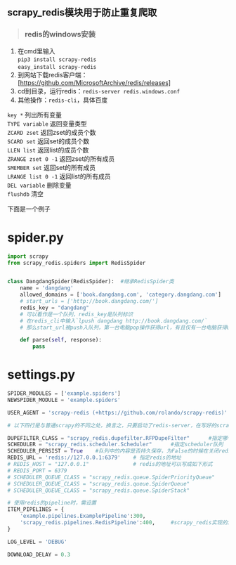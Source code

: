 ## scrapy_redis模块用于防止重复爬取  
>### redis的windows安装
1. 在cmd里输入  
   `pip3 install scrapy-redis`  
   `easy_install scrapy-redis`
2. 到网站下载redis客户端：[https://github.com/MicrosoftArchive/redis/releases]
3. cd到目录，运行redis：`redis-server redis.windows.conf`
4. 其他操作：`redis-cli`，具体百度

`key *` 列出所有变量  
`TYPE variable` 返回变量类型  
`ZCARD zset` 返回zset的成员个数  
`SCARD set` 返回set的成员个数  
`LLEN list` 返回list的成员个数  
`ZRANGE zset 0 -1` 返回zset的所有成员  
`SMEMBER set` 返回set的所有成员  
`LRANGE list 0 -1` 返回list的所有成员  
`DEL variable` 删除变量  
`flushdb` 清空  

 
下面是一个例子  

# spider.py

```python
import scrapy
from scrapy_redis.spiders import RedisSpider


class DangdangSpider(RedisSpider):  #继承RedisSpider类
    name = 'dangdang'
    allowed_domains = ['book.dangdang.com', 'category.dangdang.com']
    # start_urls = ['http://book.dangdang.com/']
    redis_key = "dangdang"
    # 可以看作是一个队列，redis_key是队列标识
    # 在redis_cli中输入`lpush dangdang http://book.dangdang.com/`
    # 那么start_url被push入队列，第一台电脑pop操作获得url，有且仅有一台电脑获得url

    def parse(self, response):
        pass

```

# settings.py

```python
SPIDER_MODULES = ['example.spiders']
NEWSPIDER_MODULE = 'example.spiders'

USER_AGENT = 'scrapy-redis (+https://github.com/rolando/scrapy-redis)'

# 以下四行是与普通scrapy的不同之处，换言之，只要启动了redis-server，在写好的scrapy程序中添加以下四行即可使用redis

DUPEFILTER_CLASS = "scrapy_redis.dupefilter.RFPDupeFilter"		#指定哪个去重办法给request对象去重
SCHEDULER = "scrapy_redis.scheduler.Scheduler"		#指定scheduler队列
SCHEDULER_PERSIST = True	#队列中的内容是否持久保存，为False的时候在关闭redis的时候清空
REDIS_URL = 'redis://127.0.0.1:6379'	# 指定redis的地址
# REDIS_HOST = "127.0.0.1"				# redis的地址可以写成如下形式
# REDIS_PORT = 6379
# SCHEDULER_QUEUE_CLASS = "scrapy_redis.queue.SpiderPriorityQueue"
# SCHEDULER_QUEUE_CLASS = "scrapy_redis.queue.SpiderQueue"
# SCHEDULER_QUEUE_CLASS = "scrapy_redis.queue.SpiderStack"

# 使用redis的pipeline时，需设置
ITEM_PIPELINES = {
	'example.pipelines.ExamplePipeline':300,
	'scrapy_redis.pipelines.RedisPipeline':400,		#scrapy_redis实现的items保存到redis的pipeline
}

LOG_LEVEL = 'DEBUG'

DOWNLOAD_DELAY = 0.3


```
